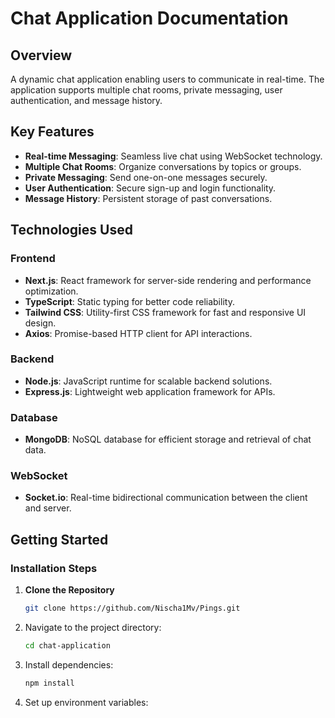 # **Chat Application Documentation**

## **Overview**
A dynamic chat application enabling users to communicate in real-time. The application supports multiple chat rooms, private messaging, user authentication, and message history.

## **Key Features**

- **Real-time Messaging**: Seamless live chat using WebSocket technology.
- **Multiple Chat Rooms**: Organize conversations by topics or groups.
- **Private Messaging**: Send one-on-one messages securely.
- **User Authentication**: Secure sign-up and login functionality.
- **Message History**: Persistent storage of past conversations.

## **Technologies Used**

### **Frontend**
- **Next.js**: React framework for server-side rendering and performance optimization.
- **TypeScript**: Static typing for better code reliability.
- **Tailwind CSS**: Utility-first CSS framework for fast and responsive UI design.
- **Axios**: Promise-based HTTP client for API interactions.

### **Backend**
- **Node.js**: JavaScript runtime for scalable backend solutions.
- **Express.js**: Lightweight web application framework for APIs.

### **Database**
- **MongoDB**: NoSQL database for efficient storage and retrieval of chat data.

### **WebSocket**
- **Socket.io**: Real-time bidirectional communication between the client and server.

## **Getting Started**

### **Installation Steps**

1. **Clone the Repository**
   ```bash
   git clone https://github.com/Nischa1Mv/Pings.git

   ```
2. Navigate to the project directory:
   ```bash
   cd chat-application
   ```
3. Install dependencies:
   ```bash
   npm install
   ```
4. Set up environment variables:
